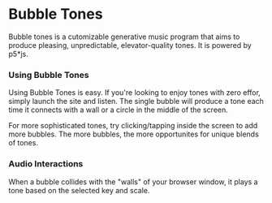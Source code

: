 # Bubble Tones
Bubble tones is a cutomizable generative music program that aims to produce pleasing, unpredictable, elevator-quality tones. It is powered by p5*js.

### Using Bubble Tones
Using Bubble Tones is easy. If you're looking to enjoy tones with zero effor, simply launch the site and listen. The single bubble will produce a tone each time it connects with a wall or a circle in the middle of the screen.

For more sophisticated tones, try clicking/tapping inside the screen to add more bubbles. The more bubbles, the more opportunites for unique blends of tones.

### Audio Interactions
When a bubble collides with the "walls" of your browser window, it plays a tone based on the selected key and scale.
